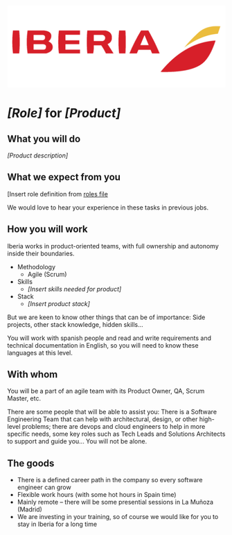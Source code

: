 ![](../static/iberia.png)

# *[Role]* for *[Product]*

## What you will do

*[Product description]*

## What we expect from you

[Insert role definition from [roles file](../roles_definition.md)

We would love to hear your experience in these tasks in previous jobs.

## How you will work

Iberia works in product-oriented teams, with full ownership and autonomy inside their boundaries.

- Methodology
  - Agile (Scrum)
- Skills
  - *[Insert skills needed for product]*
- Stack
  - *[Insert product stack]*

But we are keen to know other things that can be of importance: Side projects, other stack knowledge, hidden skills…

You will work with spanish people and read and write requirements and technical documentation in English, so you will need to know these languages at this level.

## With whom

You will be a part of an agile team with its Product Owner, QA, Scrum Master, etc.

There are some people that will be able to assist you: There is a Software Engineering Team that can help with architectural, design, or other high-level problems; there are devops and cloud engineers to help in more specific needs, some key roles such as Tech Leads and Solutions Architects to support and guide you... You will not be alone.

## The goods

- There is a defined career path in the company so every software engineer can grow
- Flexible work hours (with some hot hours in Spain time)
- Mainly remote – there will be some presential sessions in La Muñoza (Madrid)
- We are investing in your training, so of course we would like for you to stay in Iberia for a long time
